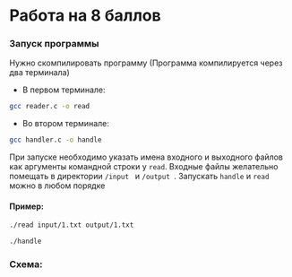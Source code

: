 # Работа на 8 баллов

### Запуск программы
Нужно скомпилировать программу (Программа компилируется через два терминала)
- В первом терминале:
```bash
gcc reader.c -o read
```

- Во втором терминале:
```bash
gcc handler.c -o handle
```
При запуске необходимо указать имена входного и выходного файлов как аргументы командной строки у ```read```. Входные файлы желательно помещать в директории ```/input ``` и ```/output ```.
Запускать ```handle``` и ```read``` можно в любом порядке
#### Пример:
```bash
./read input/1.txt output/1.txt
```
```bash
./handle
```

### Схема:
